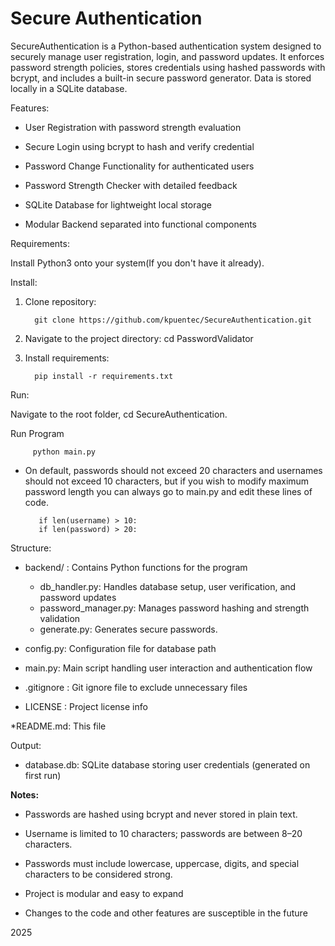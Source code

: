 # Secure Authentication

SecureAuthentication is a Python-based authentication system designed to securely manage user registration, login, and password updates. It enforces password strength policies, stores credentials using hashed passwords with bcrypt, and includes a built-in secure password generator. Data is stored locally in a SQLite database.

Features:

* User Registration with password strength evaluation

* Secure Login using bcrypt to hash and verify credential

* Password Change Functionality for authenticated users

* Password Strength Checker with detailed feedback

* SQLite Database for lightweight local storage

* Modular Backend separated into functional components 

Requirements:

Install Python3 onto your system(If you don't have it already).

Install:

1. Clone repository:

         git clone https://github.com/kpuentec/SecureAuthentication.git

2. Navigate to the project directory: cd PasswordValidator

3. Install requirements:

         pip install -r requirements.txt

Run:

Navigate to the root folder, cd SecureAuthentication.

Run Program

         python main.py

* On default, passwords should not exceed 20 characters and usernames should not exceed 10 characters, but if you wish to modify maximum password length you can always go to main.py and edit these lines of code.

         if len(username) > 10:
         if len(password) > 20:

Structure:

* backend/ : Contains Python functions for the program

    * db_handler.py: Handles database setup, user verification, and password updates
    * password_manager.py: Manages password hashing and strength validation
    * generate.py: Generates secure passwords.

* config.py: Configuration file for database path

* main.py: Main script handling user interaction and authentication flow

* .gitignore : Git ignore file to exclude unnecessary files

* LICENSE : Project license info

*README.md: This file

Output:

* database.db: SQLite database storing user credentials (generated on first run)

**Notes:** 

* Passwords are hashed using bcrypt and never stored in plain text.

* Username is limited to 10 characters; passwords are between 8–20 characters.

* Passwords must include lowercase, uppercase, digits, and special characters to be considered strong.

* Project is modular and easy to expand

* Changes to the code and other features are susceptible in the future

2025

